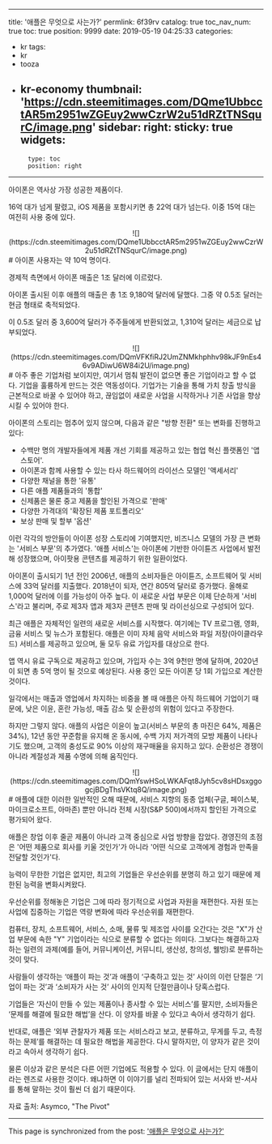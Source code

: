 
---
title: '애플은 무엇으로 사는가?'
permlink: 6f39rv
catalog: true
toc_nav_num: true
toc: true
position: 9999
date: 2019-05-19 04:25:33
categories:
- kr
tags:
- kr
- tooza
- kr-economy
thumbnail: 'https://cdn.steemitimages.com/DQme1UbbcctAR5m2951wZGEuy2wwCzrW2u51dRZtTNSqurC/image.png'
sidebar:
    right:
        sticky: true
widgets:
    -
        type: toc
        position: right
---


아이폰은 역사상 가장 성공한 제품이다.

16억 대가 넘게 팔렸고, iOS 제품을 포함시키면 총 22억 대가 넘는다. 이중 15억 대는 여전히 사용 중에 있다.

<center>
![](https://cdn.steemitimages.com/DQme1UbbcctAR5m2951wZGEuy2wwCzrW2u51dRZtTNSqurC/image.png)
</center>
#
아이폰 사용자는 약 10억 명이다.

경제적 측면에서 아이폰 매출은 1조 달러에 이르렀다.

아이폰 출시된 이후 애플의 매출은 총 1조 9,180억 달러에 달했다. 그중 약 0.5조 달러는 현금 형태로 축적되었다.

이 0.5조 달러 중 3,600억 달러가 주주들에게 반환되었고, 1,310억 달러는 세금으로 납부되었다.
<center>
![](https://cdn.steemitimages.com/DQmVFKfiRJ2UmZNMkhphhv98kJF9nEs46v9ADiwU6W84i2U/image.png)
</center>
#
아주 좋은 기업처럼 보이지만, 여기서 멈춰 발전이 없으면 좋은 기업이라고 할 수 없다. 기업을 훌륭하게 만드는 것은 역동성이다. 기업가는 기술을 통해 가치 창출 방식을 근본적으로 바꿀 수 있어야 하고, 끊임없이 새로운 사업을 시작하거나 기존 사업을 향상시킬 수 있어야 한다.

아이폰의 스토리는 멈추어 있지 않으며, 다음과 같은 "방향 전환" 또는 변화를 진행하고 있다:


- 수백만 명의 개발자들에게 제품 개선 기회를 제공하고 있는 협업 혁신 플랫폼인 '앱 스토어'.
- 아이폰과 함께 사용할 수 있는 타사 하드웨어의 라이선스 모델인 '액세서리'
- 다양한 채널을 통한 '유통'
- 다른 애플 제품들과의 '통합'
- 신제품은 물론 중고 제품을 할인된 가격으로 '판매'
- 다양한 가격대의 '확장된 제품 포트폴리오'
- 보상 판매 및 할부 '옵션'

이런 각각의 방안들이 아이폰 성장 스토리에 기여했지만, 비즈니스 모델의 가장 큰 변화는 '서비스 부문'의 추가였다. '애플 서비스'는 아이폰에 기반한 아이튠즈 사업에서 발전해 성장했으며, 아이팟용 콘텐츠를 제공하기 위한 일환이었다.

아이폰이 출시되기 1년 전인 2006년, 애플의 소비자들은 아이튠즈, 소프트웨어 및 서비스에 33억 달러를 지출했다. 2018년이 되자, 연간 805억 달러로 증가했다. 올해로 1,000억 달러에 이를 가능성이 아주 높다. 이 새로운 사업 부문은 이제 단순하게 '서비스'라고 불리며, 주로 제3자 앱과 제3자 콘텐츠 판매 및 라이선싱으로 구성되어 있다.

최근 애플은 자체적인 일련의 새로운 서비스를 시작했다. 여기에는 TV 프로그램, 영화, 금융 서비스 및 뉴스가 포함된다. 애플은 이미 자체 음악 서비스와 파일 저장(아이클라우드) 서비스를 제공하고 있으며, 둘 모두 유료 가입자를 대상으로 한다.

앱 역시 유료 구독으로 제공하고 있으며, 가입자 수는 3억 9천만 명에 달하며, 2020년이 되면 총 5억 명이 될 것으로 예상된다. 사용 중인 모든 아이폰 당 1회 가입으로 계산한 것이다.

일각에서는 매출과 영업에서 차지하는 비중을 볼 때 애플은 아직 하드웨어 기업이기 때문에, 낮은 이윤, 혼란 가능성, 매출 감소 및 순환성의 위험이 있다고 주장한다.

하지만 그렇지 않다. 애플의 사업은 이윤이 높고(서비스 부문의 총 마진은 64%, 제품은 34%), 12년 동안 꾸준함을 유지해 온 동시에, 수백 가지 저가격의 모방 제품이 나타나기도 했으며, 고객의 충성도로 90% 이상의 재구매율을 유지하고 있다. 순환성은 경쟁이 아니라 계절성과 제품 수명에 의해 움직인다.
<center>
![](https://cdn.steemitimages.com/DQmYswHSoLWKAFqt8Jyh5cv8sHDsxggogcjBDgThsVKtq8Q/image.png)
</center>
#
애플에 대한 이러한 일반적인 오해 때문에, 서비스 지향의 동종 업체(구글, 페이스북, 마이크로소프트, 아마존) 뿐만 아니라 전체 시장(S&P 500)에서까지 할인된 가격으로 평가되어 왔다.

애플은 창업 이후 줄곧 제품이 아니라 고객 중심으로 사업 방향을 잡았다. 경영진의 초점은 '어떤 제품으로 회사를 키울 것인가'가 아니라 '어떤 식으로 고객에게 경험과 만족을 전달할 것인가'다.

능력이 무한한 기업은 없지만, 최고의 기업들은 우선순위를 분명히 하고 있기 때문에 제한된 능력을 변화시켜왔다.

우선순위를 정해놓은 기업은 그에 따라 정기적으로 사업과 자원을 재편한다. 자원 또는 사업에 집중하는 기업은 역량 변화에 따라 우선순위를 재편한다.

컴퓨터, 장치, 소프트웨어, 서비스, 소매, 물류 및 제조업 사이를 오간다는 것은 "X"가 산업 부문에 속한 "Y" 기업이라는 식으로 분류할 수 없다는 의미다. 그보다는 해결하고자 하는 일련의 과제(예를 들어, 커뮤니케이션, 커뮤니티, 생산성, 창의성, 웰빙)로 분류하는 것이 맞다.

사람들이 생각하는 ‘애플이 파는 것’과 애플이 ‘구축하고 있는 것’ 사이의 이런 단절은 ‘기업이 파는 것’과 ‘소비자가 사는 것’ 사이의 인지적 단절만큼이나 당혹스럽다.

기업들은 ‘자신이 만들 수 있는 제품이나 종사할 수 있는 서비스’를 팔지만, 소비자들은 ‘문제를 해결에 필요한 해법’을 산다. 이 양자를 바꿀 수 있다고 속아서 생각하기 쉽다.

반대로, 애플은 ‘외부 관찰자가 제품 또는 서비스라고 보고, 분류하고, 무게를 두고, 측정하는 문제’를 해결하는 데 필요한 해법을 제공한다. 다시 말하지만, 이 양자가 같은 것이라고 속아서 생각하기 쉽다.

물론 이상과 같은 분석은 다른 어떤 기업에도 적용할 수 있다. 이 글에서는 단지 애플이라는 렌즈로 사용한 것이다. 왜냐하면 이 이야기를 널리 전파되어 있는 서사와 반-서사를 통해 말하는 것이 훨씬 더 쉽기 때문이다.

자료 출처: Asymco, "The Pivot"

- - -

This page is synchronized from the post: ['애플은 무엇으로 사는가?'](https://steemit.com/@pius.pius/6f39rv)
